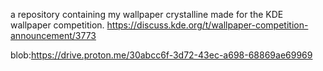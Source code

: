 a repository containing my wallpaper crystalline made for the KDE wallpaper competition.
https://discuss.kde.org/t/wallpaper-competition-announcement/3773

blob:https://drive.proton.me/30abcc6f-3d72-43ec-a698-68869ae69969
